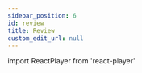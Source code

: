 ```yaml
---
sidebar_position: 6
id: review
title: Review
custom_edit_url: null
---
```

import ReactPlayer from 'react-player'


